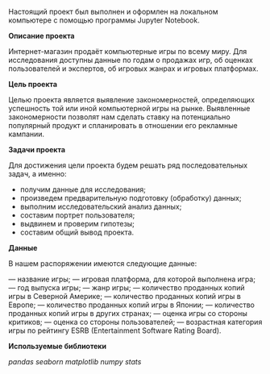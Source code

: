 Настоящий проект был выполнен и оформлен на локальном компьютере с помощью программы Jupyter Notebook.

__Описание проекта__

Интернет-магазин продаёт компьютерные игры по всему миру. Для исследования доступны данные по годам о продажах игр, об оценках пользователей и экспертов, об игровых жанрах и игровых платформах.

__Цель проекта__

Целью проекта является выявление закономерностей, определяющих успешность той или иной компьютерной игры на рынке. Выявленные закономерности позволят нам сделать ставку на потенциально популярный продукт и спланировать в отношении его рекламные кампании.

__Задачи проекта__

Для достижения цели проекта будем решать ряд последовательных задач, а именно:
- получим данные для исследования;
- произведем предварительную подготовку (обработку) данных;
- выполним исследовательский анализ данных;
- составим портрет пользователя;
- выдвинем и проверим гипотезы;
- составим общий вывод проекта.

__Данные__

В нашем распоряжении имеются следующие данные:

— название игры;
— игровая платформа, для которой выполнена игра;
— год выпуска игры;
— жанр игры;
— количество проданных копий игры в Северной Америке;
— количество проданных копий игры в Европе;
— количество проданных копий игры в Японии;
— количество проданных копий игры в других странах;
— оценка игры со стороны критиков;
— оценка со стороны пользователей;
— возрастная категория игры по рейтингу ESRB (Entertainment Software Rating Board).

__Используемые библиотеки__

*pandas*
*seaborn*
*matplotlib*
*numpy*
*stats*
